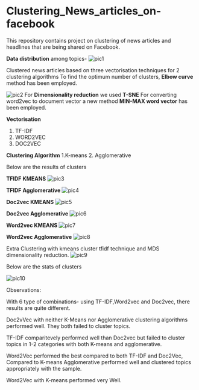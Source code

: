 # Clustering_News_articles_on-facebook
This repository contains project on clustering of news articles and headlines that are being shared on Facebook. 

**Data distribution** among topics-
![pic1](https://github.com/ARGULASAISURAJ/Clustering_News_articles_on-facebook/blob/main/pic1.PNG)

Clustered news articles based on three vectorisation techniques for 2 clustering algorithms
To find the optimum number of clusters, **Elbow curve** method has been employed.

![pic2](https://github.com/ARGULASAISURAJ/Clustering_News_articles_on-facebook/blob/main/pic2.PNG)
For **Dimensionality reduction** we used **T-SNE**
For converting word2vec to document vector a new method **MIN-MAX word vector** has been employed.

**Vectorisation**
1. TF-IDF
2. WORD2VEC
3. DOC2VEC

**Clustering Algorithm**
1.K-means
2. Agglomerative

Below are the results of clusters

**TFIDF KMEANS**
![pic3](https://github.com/ARGULASAISURAJ/Clustering_News_articles_on-facebook/blob/main/pic3.PNG)

**TFIDF Agglomerative**
![pic4](https://github.com/ARGULASAISURAJ/Clustering_News_articles_on-facebook/blob/main/pic4.PNG)

**Doc2vec KMEANS**
![pic5](https://github.com/ARGULASAISURAJ/Clustering_News_articles_on-facebook/blob/main/pic5.PNG)

**Doc2vec Agglomerative**
![pic6](https://github.com/ARGULASAISURAJ/Clustering_News_articles_on-facebook/blob/main/pic6.PNG)

**Word2vec KMEANS**
![pic7](https://github.com/ARGULASAISURAJ/Clustering_News_articles_on-facebook/blob/main/pic7.PNG)

**Word2vec Agglomerative**
![pic8](https://github.com/ARGULASAISURAJ/Clustering_News_articles_on-facebook/blob/main/pic8.PNG)

Extra Clustering with kmeans cluster tfidf technique and MDS dimensionality reduction.
![pic9](https://github.com/ARGULASAISURAJ/Clustering_News_articles_on-facebook/blob/main/pic9.PNG)

Below are the stats of clusters

![pic10](https://github.com/ARGULASAISURAJ/Clustering_News_articles_on-facebook/blob/main/pic10.PNG)

Observations:

With 6 type of combinations- using TF-IDF,Word2vec and Doc2vec, there results are quite different.

Doc2vVec with neither K-Means nor Agglomerative clustering algorithms performed well. They both failed to cluster topics.

TF-IDF comparitevely performed well than Doc2vec but failed to cluster topics in 1-2 categories with both K-means and agglomerative.

Word2Vec performed the best compared to both TF-IDF and Doc2Vec, Compared to K-means Agglomerative performed well and clustered topics appropriately with the sample.

Word2Vec with K-means performed very Well.




